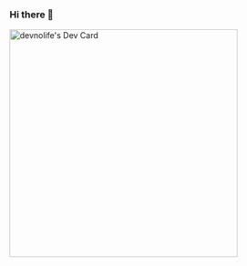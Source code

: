 ### Hi there 👋

<!--
**nodevnolife/nodevnolife** is a ✨ _special_ ✨ repository because its `README.md` (this file) appears on your GitHub profile.

Here are some ideas to get you started:

- 🔭 I’m currently working on ...
- 🌱 I’m currently learning ...
- 👯 I’m looking to collaborate on ...
- 🤔 I’m looking for help with ...
- 💬 Ask me about ...
- 📫 How to reach me: ...
- 😄 Pronouns: ...
- ⚡ Fun fact: ...
-->

<a href="https://app.daily.dev/devnolife_"><img src="https://api.daily.dev/devcards/59437a911b4a4e7cbefe9f0521eadee4.png?r=dr4" width="400" alt="devnolife's Dev Card"/></a>

